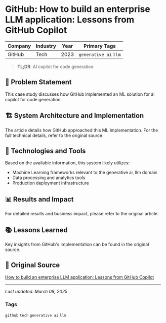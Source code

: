 # GitHub: How to build an enterprise LLM application: Lessons from GitHub Copilot

| Company | Industry | Year | Primary Tags | 
|---------|----------|------|--------------|
| GitHub | Tech | 2023 | `generative ai` `llm` |

> **TL;DR**: AI copilot for code generation

## 📝 Problem Statement

This case study discusses how GitHub implemented an ML solution for ai copilot for code generation.

## 🏗️ System Architecture and Implementation

The article details how GitHub approached this ML implementation. For the full technical details, refer to the original source.

## 🔧 Technologies and Tools

Based on the available information, this system likely utilizes:

- Machine Learning frameworks relevant to the generative ai, llm domain
- Data processing and analytics tools
- Production deployment infrastructure

## 📊 Results and Impact

For detailed results and business impact, please refer to the original article.

## 📚 Lessons Learned

Key insights from GitHub's implementation can be found in the original source.

## 🔗 Original Source

[How to build an enterprise LLM application: Lessons from GitHub Copilot](https://github.blog/2023-09-06-how-to-build-an-enterprise-llm-application-lessons-from-github-copilot/)

---

*Last updated: March 08, 2025*

### Tags

`github` `tech` `generative ai` `llm`
